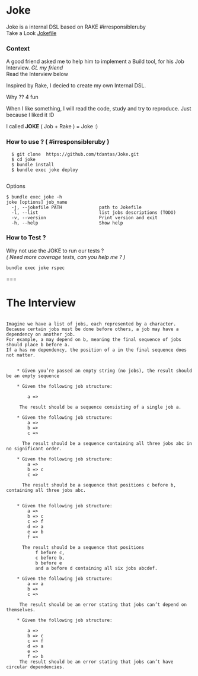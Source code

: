 Joke
====

Joke is a internal DSL based on RAKE #irresponsibleruby  
Take a Look  [Jokefile](https://github.com/tdantas/Joke/blob/master/Jokefile)

###  Context  
A good friend asked me to help him to implement a Build tool, for his Job Interview. *GL my friend*   
Read the Interview below

Inspired by Rake, I decied to create my own Internal DSL.

Why ?? 4 fun  

When I like something, I will read the code, study and try to reproduce. Just because I liked it :D     

I called **JOKE** ( Job + Rake ) = Joke :)

### How to use ? ( #irresponsibleruby )
 
````
  $ git clone  https://github.com/tdantas/Joke.git
  $ cd joke
  $ bundle install
  $ bundle exec joke deploy
     
````

Options

	$ bundle exec joke -h
	joke [options] job_name
      -j, --jokefile PATH              path to Jokefile
      -l, --list                       list jobs descriptions (TODO)
      -v, --version                    Print version and exit
      -h, --help                       Show help


### How to Test ?

Why not use the JOKE to run our tests ?  
*( Need more coverage tests, can you help me ? )*
  

	bundle exec joke rspec



===

# The Interview

````

Imagine we have a list of jobs, each represented by a character.  
Because certain jobs must be done before others, a job may have a dependency on another job.
For example, a may depend on b, meaning the final sequence of jobs should place b before a. 
If a has no dependency, the position of a in the final sequence does not matter.


  	* Given you’re passed an empty string (no jobs), the result should be an empty sequence

  	* Given the following job structure:
  	
  	  	a =>
  	
  	 The result should be a sequence consisting of a single job a.
  	 
  	* Given the following job structure:
      	a => 
      	b => 
      	c =>
     
      The result should be a sequence containing all three jobs abc in no significant order.
      
   	* Given the following job structure:
   		a =>
		b => c 
		c => 
	  
	  The result should be a sequence that positions c before b, containing all three jobs abc.	 
	  

	* Given the following job structure:
		a =>
		b => c
		c => f
		d => a
		e => b
		f =>
	 
	  The result should be a sequence that positions 
           f before c,
           c before b,
           b before e
           and a before d containing all six jobs abcdef.
	 
	* Given the following job structure:
		a => a
		b =>
		c =>

	 The result should be an error stating that jobs can’t depend on themselves. 
	
	* Given the following job structure:
	
		a =>
		b => c
		c => f
		d => a
		e =>
		f => b
	 The result should be an error stating that jobs can’t have circular dependencies.
````





